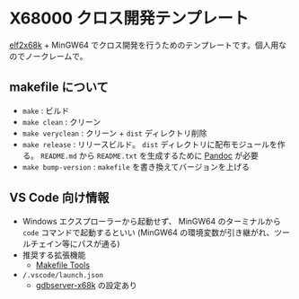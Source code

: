 # X68000 クロス開発テンプレート

[elf2x68k](https://github.com/yunkya2/elf2x68k) + MinGW64 でクロス開発を行うためのテンプレートです。個人用なのでノークレームで。

## makefile について

- `make` : ビルド
- `make clean` : クリーン
- `make veryclean` : クリーン + `dist` ディレクトリ削除
- `make release` : リリースビルド。 `dist` ディレクトリに配布モジュールを作る。 `README.md` から `README.txt` を生成するために [Pandoc](https://pandoc.org/) が必要
- `make bump-version` : `makefile` を書き換えてバージョンを上げる

## VS Code 向け情報

- Windows エクスプローラーから起動せず、 MinGW64 のターミナルから `code` コマンドで起動するといい (MinGW64 の環境変数が引き継がれ、ツールチェイン等にパスが通る)
- 推奨する拡張機能
  - [Makefile Tools](https://marketplace.visualstudio.com/items?itemName=ms-vscode.makefile-tools)
- `/.vscode/launch.json`
  - [gdbserver-x68k](https://github.com/yunkya2/gdbserver-x68k) の設定あり
